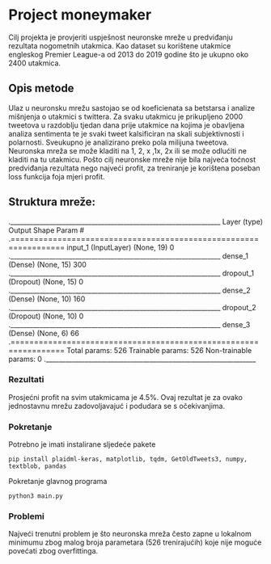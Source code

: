 # Project moneymaker

Cilj projekta je provjeriti uspješnost neuronske mreže u predviđanju rezultata nogometnih utakmica.
Kao dataset su korištene utakmice engleskog Premier League-a od 2013 do 2019 godine što je ukupno oko 2400 utakmica.

## Opis metode

Ulaz u neuronsku mrežu sastojao se od koeficienata sa betstarsa i analize mišnjenja o utakmici s twittera. 
Za svaku utakmicu je prikupljeno 2000 tweetova u razdoblju tjedan dana prije utakmice na kojima je obavljena analiza sentimenta te je svaki tweet kalsificiran na skali subjektivnosti i polarnosti.
Sveukupno je analizirano preko pola milijuna tweetova. 
Neuronska mreža se može kladiti na 1, 2, x ,1x, 2x ili se može odlućiti ne kladiti na tu utakmicu.
Pošto cilj neuronske mreže nije bila najveća toćnost predviđanja rezultata nego najveći profit, za treniranje je korištena poseban loss funkcija foja mjeri profit.


## Struktura mreže:
._________________________________________________________________
Layer (type)                 Output Shape              Param #
.=================================================================
input_1 (InputLayer)         (None, 19)                0
._________________________________________________________________
dense_1 (Dense)              (None, 15)                300
._________________________________________________________________
dropout_1 (Dropout)          (None, 15)                0
._________________________________________________________________
dense_2 (Dense)              (None, 10)                160
._________________________________________________________________
dropout_2 (Dropout)          (None, 10)                0 
._________________________________________________________________
dense_3 (Dense)              (None, 6)                 66
.=================================================================
Total params: 526
Trainable params: 526
Non-trainable params: 0
._________________________________________________________________





### Rezultati

Prosjećni profit na svim utakmicama je 4.5%. Ovaj rezultat je za ovako jednostavnu mrežu zadovoljavajuć i podudara se s očekivanjima.

### Pokretanje

Potrebno je imati instalirane sljedeće pakete

```
pip install plaidml-keras, matplotlib, tqdm, GetOldTweets3, numpy, textblob, pandas
```

Pokretanje glavnog programa
```
python3 main.py
```

### Problemi
Najveći trenutni problem je što neuronska mreža često zapne u lokalnom minimumu zbog malog broja parametara (526 trenirajućih) koje nije moguće povećati zbog overfittinga.

